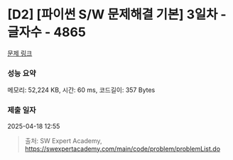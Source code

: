 # [D2] [파이썬 S/W 문제해결 기본] 3일차 - 글자수 - 4865 

[문제 링크](https://swexpertacademy.com/main/code/problem/problemDetail.do?contestProbId=AWTQSs6qQL0DFAVT) 

### 성능 요약

메모리: 52,224 KB, 시간: 60 ms, 코드길이: 357 Bytes

### 제출 일자

2025-04-18 12:55



> 출처: SW Expert Academy, https://swexpertacademy.com/main/code/problem/problemList.do